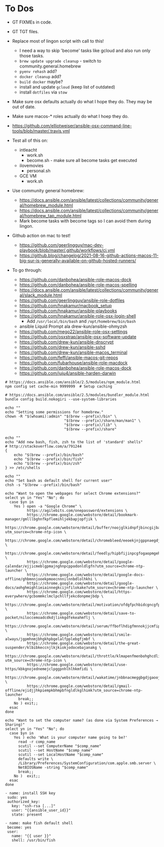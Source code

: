 # To Dos

- GT FIXMEs in code.

- GT TGT files.

- Replace most of lingon script with call to this!

  - I need a way to skip 'become' tasks like gcloud and also run only those tasks.
  - `brew update upgrade cleanup` - switch to community.general.homebrew
  - `pyenv rehash` add?
  - `docker cleanup` add?
  - `build docker` maybe?
  - install and update `gcloud` (keep list of outdated)
  - install `dotfiles` via `stow`

- Make sure osx defaults actually do what I hope they do. They may be out of date.

- Make sure macos-\* roles actually do what I hoep they do.

- https://github.com/elliotweiser/ansible-osx-command-line-tools/blob/master/.travis.yml

- Test all of this on:

  - intleacht
    - work.sh
    - become.sh - make sure all become tasks get executed
  - ilovemovies
    - personal.sh
  - GCE VM
    - work.sh

- Use community general homebrew:

  - <https://docs.ansible.com/ansible/latest/collections/community/general/homebrew_module.html>
  - <https://docs.ansible.com/ansible/latest/collections/community/general/homebrew_tap_module.html>
  - Mark become tasks with become tags so I can avoid them during lingon.

- Github action on mac to test!

  - <https://github.com/geerlingguy/mac-dev-playbook/blob/master/.github/workflows/ci.yml>
  - <https://github.blog/changelog/2021-08-16-github-actions-macos-11-big-sur-is-generally-available-on-github-hosted-runners/>

- To go through:

  - <https://github.com/danbohea/ansible-role-macos-dock>
  - <https://github.com/danbohea/ansible-role-macos-spelling>
  - <https://docs.ansible.com/ansible/latest/collections/community/general/slack_module.html>
  - <https://github.com/geerlingguy/ansible-role-dotfiles>
  - <https://github.com/hnakamur/macbook_setup>
  - <https://github.com/hnakamur/ansible-playbooks>
  - <https://github.com/hnakamur/ansible-role-osx-login-shell>
    - Add `/usr/local/bin/bash` and `/opt/homebrew/bin/bash`
  - ansible Liquid Prompt ala drew-kun/ansible-ohmyzsh
  - <https://github.com/mego22/ansible-role-osx-settings>
  - <https://github.com/osxstrap/ansible-osx-software-update>
  - <https://github.com/drew-kun/ansible-dnscrypt>
  - <https://github.com/drew-kun/ansible-sshd>
  - <https://github.com/drew-kun/ansible-macos_terminal>
  - <https://github.com/feffi/ansible-macos-git-repos>
  - <https://github.com/fubarhouse/ansible-role-macdock>
  - <https://github.com/danbohea/ansible-role-macos-dock>
  - <https://github.com/juju4/ansible-harden-darwin>

```shell
# https://docs.ansible.com/ansible/2.5/modules/npm_module.html
npm config set cache-min 9999999  # Setup caching

# https://docs.ansible.com/ansible/2.5/modules/bundler_module.html
bundle config build.nokogiri --use-system-libraries

echo ""
echo "Setting some permissions for homebrew."
chown -R "$(whoami):admin" "$(brew --prefix)/bin" \
                           "$(brew --prefix)/share/man/man1" \
                           "$(brew --prefix)/lib" \
                           "$(brew --prefix)/share"

echo ""
echo "Add new bash, fish, zsh to the list of 'standard' shells"
# http://stackoverflow.com/a/791244
{
    echo "$(brew --prefix)/bin/bash"
    echo "$(brew --prefix)/bin/fish"
    echo "$(brew --prefix)/bin/zsh"
} >> /etc/shells

echo ""
echo "Set bash as default shell for current user"
chsh -s "$(brew --prefix)/bin/bash"

echo "Want to open the webpages for select Chrome extensions?"
select yn in "Yes" "No"; do
  case $yn in
    Yes ) open -a "Google Chrome" \
          https://agilebits.com/onepassword/extensions \
          https://chrome.google.com/webstore/detail/bookmark-manager/gmlllbghnfkpflemihljekbapjopfjik \
          https://chrome.google.com/webstore/detail/buffer/noojglkidnpfjbincgijbaiedldjfbhh?utm_source=chrome-ntp-icon \
          https://chrome.google.com/webstore/detail/chromebleed/eeoekjnjgppnaegdjbcafdggilajhpic \
          https://chrome.google.com/webstore/detail/feedly/hipbfijinpcgfogaopmgehiegacbhmob \
          https://chrome.google.com/webstore/detail/google-calendar/ejjicmeblgpmajnghnpcppodonldlgfn?utm_source=chrome-ntp-launcher \
          https://chrome.google.com/webstore/detail/google-docs-offline/ghbmnnjooekpmoecnnnilnnbdlolhkhi \
          https://chrome.google.com/webstore/detail/google-docs/aohghmighlieiainnegkcijnfilokake?utm_source=chrome-ntp-launcher \
          https://chrome.google.com/webstore/detail/https-everywhere/gcbommkclmclpchllfjekcdonpmejbdp \
          https://chrome.google.com/webstore/detail/motivation/ofdgfpchbidcgncgfpdlpclnpaemakoj \
          https://chrome.google.com/webstore/detail/save-to-pocket/niloccemoadcdkdjlinkgdfekeahmflj \
          https://chrome.google.com/webstore/detail/serum/ffboflhdigfmnnokjjcmfipgehggjhlj \
          https://chrome.google.com/webstore/detail/smile-always/jgpmhnmjbhgkhpbgelalfpplebgfjmbf \
          https://chrome.google.com/webstore/detail/the-great-suspender/klbibkeccnjlkjkiokjodocebajanakg \
          https://chrome.google.com/webstore/detail/throttle/klmapenfmenbohghcdlilacfhckhcbnn?utm_source=chrome-ntp-icon \
          https://chrome.google.com/webstore/detail/use-https/kbkgnojednemejclpggpnhlhlhkmfidi \
          https://chrome.google.com/webstore/detail/wakatime/jnbbnacmeggbgdjgaoojpmhdlkkpblgi \
          https://chrome.google.com/webstore/detail/gmail-offline/ejidjjhkpiempkbhmpbfngldlkglhimk?utm_source=chrome-ntp-launcher
      break;;
    No ) exit;;
  esac
done

echo "Want to set the computer name? (as done via System Preferences → Sharing)"
select yn in "Yes" "No"; do
  case $yn in
    Yes ) echo 'What is your computer name going to be?'
      read -r comp_name
      scutil --set ComputerName "$comp_name"
      scutil --set HostName "$comp_name"
      scutil --set LocalHostName "$comp_name"
      defaults write \
      /Library/Preferences/SystemConfiguration/com.apple.smb.server \
      NetBIOSName -string "$comp_name"
      break;;
    No )  exit;;
  esac
done
```

```ansible
- name: install SSH key
 sudo: yes
 authorized_key:
   key: "ssh-rsa [...]"
   user: "{{ansible_user_id}}"
   state: present

- name: make fish default shell
 become: yes
 user:
   name: "{{ user }}"
   shell: /usr/bin/fish
```
